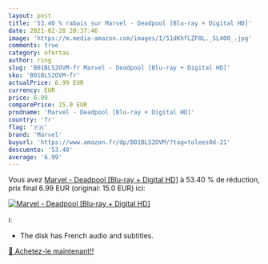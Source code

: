 ```yaml
---
layout: post
title: '53.40 % rabais sur Marvel - Deadpool [Blu-ray + Digital HD]'
date: 2021-02-28 20:37:46
image: 'https://m.media-amazon.com/images/I/51dKhfLZF0L._SL400_.jpg'
comments: true
category: ofertas
author: ring
slug: 'B01BLS2OVM-fr Marvel - Deadpool [Blu-ray + Digital HD]'
sku: 'B01BLS2OVM-fr'
actualPrice: 6.99 EUR
currency: EUR
price: 6.99
comparePrice: 15.0 EUR
prodname: 'Marvel - Deadpool [Blu-ray + Digital HD]'
country: 'fr'
flag: '🇫🇷'
brand: 'Marvel'
buyurl: 'https://www.amazon.fr/dp/B01BLS2OVM/?tag=tolees0d-21'
descuento: '53.40'
average: '6.99'
---
```


Vous avez [Marvel - Deadpool [Blu-ray + Digital HD]](https://www.amazon.fr/dp/B01BLS2OVM/?tag=tolees0d-21)  à  53.40 % de réduction, prix final  6.99 EUR (original: 15.0 EUR) ici:

[![Marvel - Deadpool [Blu-ray + Digital HD]](https://m.media-amazon.com/images/I/51dKhfLZF0L._SL400_.jpg)](https://www.amazon.fr/dp/B01BLS2OVM/?tag=tolees0d-21)

ℹ️:

- The disk has French audio and subtitles.

[🛒 Achetez-le maintenant!!](https://www.amazon.fr/dp/B01BLS2OVM/?tag=tolees0d-21)
